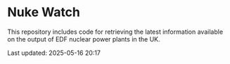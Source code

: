 # Nuke Watch

This repository includes code for retrieving the latest information available on the output of EDF nuclear power plants in the UK.

Last updated: 2025-05-16 20:17